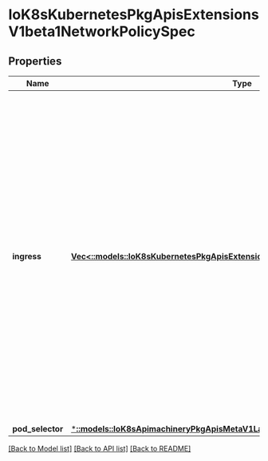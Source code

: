 # IoK8sKubernetesPkgApisExtensionsV1beta1NetworkPolicySpec

## Properties
Name | Type | Description | Notes
------------ | ------------- | ------------- | -------------
**ingress** | [**Vec<::models::IoK8sKubernetesPkgApisExtensionsV1beta1NetworkPolicyIngressRule>**](io.k8s.kubernetes.pkg.apis.extensions.v1beta1.NetworkPolicyIngressRule.md) | List of ingress rules to be applied to the selected pods. Traffic is allowed to a pod if there are no NetworkPolicies selecting the pod OR if the traffic source is the pod&#39;s local node, OR if the traffic matches at least one ingress rule across all of the NetworkPolicy objects whose podSelector matches the pod. If this field is empty then this NetworkPolicy does not allow any traffic (and serves solely to ensure that the pods it selects are isolated by default). | [optional] 
**pod_selector** | [***::models::IoK8sApimachineryPkgApisMetaV1LabelSelector**](io.k8s.apimachinery.pkg.apis.meta.v1.LabelSelector.md) |  | 

[[Back to Model list]](../README.md#documentation-for-models) [[Back to API list]](../README.md#documentation-for-api-endpoints) [[Back to README]](../README.md)


